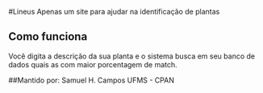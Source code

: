 #Lineus
Apenas um site para ajudar na identificação de plantas

## Como funciona
Você digita a descrição da sua planta e o sistema busca em seu banco de dados quais as com maior porcentagem de match.

##Mantido por:
Samuel H. Campos
UFMS - CPAN
